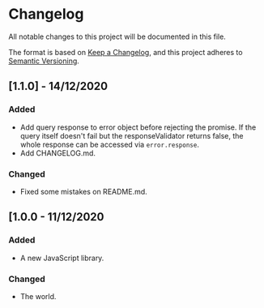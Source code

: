# Changelog

All notable changes to this project will be documented in this file.

The format is based on [Keep a Changelog](https://keepachangelog.com/en/1.0.0/),
and this project adheres to [Semantic Versioning](https://semver.org/spec/v2.0.0.html).

## [1.1.0] - 14/12/2020

### Added

- Add query response to error object before rejecting the promise. If the query itself doesn't fail but the responseValidator returns false, the whole response can be accessed via `error.response`.
- Add CHANGELOG.md.

### Changed

- Fixed some mistakes on README.md.

## [1.0.0 - 11/12/2020

### Added

- A new JavaScript library.

### Changed

- The world.
